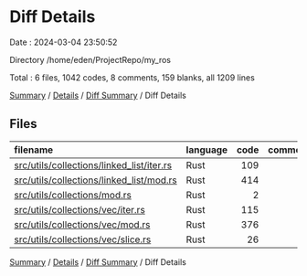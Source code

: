 # Diff Details

Date : 2024-03-04 23:50:52

Directory /home/eden/ProjectRepo/my_ros

Total : 6 files,  1042 codes, 8 comments, 159 blanks, all 1209 lines

[Summary](results.md) / [Details](details.md) / [Diff Summary](diff.md) / Diff Details

## Files
| filename | language | code | comment | blank | total |
| :--- | :--- | ---: | ---: | ---: | ---: |
| [src/utils/collections/linked_list/iter.rs](/src/utils/collections/linked_list/iter.rs) | Rust | 109 | 0 | 16 | 125 |
| [src/utils/collections/linked_list/mod.rs](/src/utils/collections/linked_list/mod.rs) | Rust | 414 | 2 | 72 | 488 |
| [src/utils/collections/mod.rs](/src/utils/collections/mod.rs) | Rust | 2 | 0 | 0 | 2 |
| [src/utils/collections/vec/iter.rs](/src/utils/collections/vec/iter.rs) | Rust | 115 | 0 | 16 | 131 |
| [src/utils/collections/vec/mod.rs](/src/utils/collections/vec/mod.rs) | Rust | 376 | 0 | 45 | 421 |
| [src/utils/collections/vec/slice.rs](/src/utils/collections/vec/slice.rs) | Rust | 26 | 6 | 10 | 42 |

[Summary](results.md) / [Details](details.md) / [Diff Summary](diff.md) / Diff Details